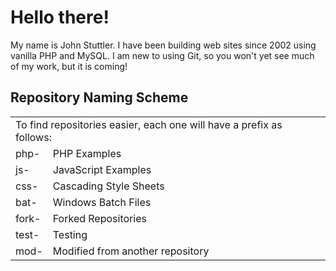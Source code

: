 # Hello there!

My name is John Stuttler.
I have been building web sites since 2002 using vanilla PHP and MySQL. 
I am new to using Git, so you won't yet see much of my work, but it is coming!

## Repository Naming Scheme

<table style="width: 100%; border: 0;">
  <tr>
    <td style="width: 100%;" colspan="2">
      To find repositories easier, each one will have a prefix as follows:
    </td>
  </tr>
  <tr>
    <td style="width: 10%;">
      php-
    </td>
    <td style="width: 90%;">
      PHP Examples
    </td>
  </tr>
  <tr>
    <td style="width: 10%;">
      js-
    </td>
    <td style="width: 90%;">
      JavaScript Examples
    </td>
  </tr>
  <tr>
    <td style="width: 10%;">
      css-
    </td>
    <td style="width: 90%;">
      Cascading Style Sheets
    </td>
  </tr>
  <tr>
    <td style="width: 10%;">
      bat-
    </td>
    <td style="width: 90%;">
      Windows Batch Files
    </td>
  </tr>
  <tr>
    <td style="width: 10%;">
      fork-
    </td>
    <td style="width: 90%;">
      Forked Repositories
    </td>
  </tr>
  <tr>
    <td style="width: 10%;">
      test-
    </td>
    <td style="width: 90%;">
      Testing
    </td>
  </tr>
  <tr>
    <td style="width: 10%;">
      mod-
    </td>
    <td style="width: 90%;">
      Modified from another repository
    </td>
  </tr>
</table>
